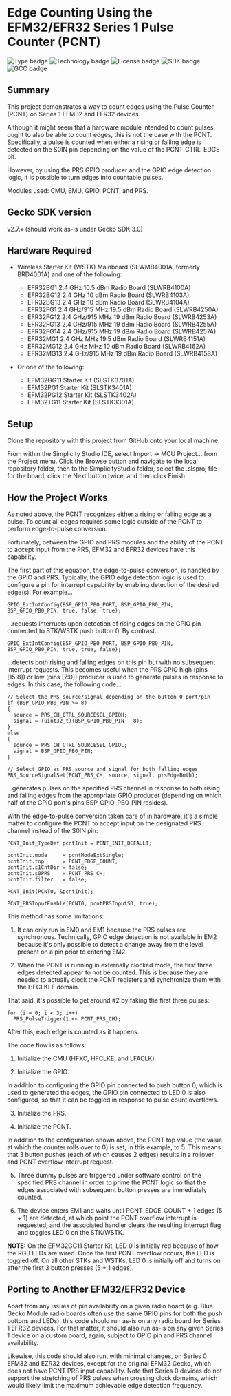 # Edge Counting Using the EFM32/EFR32 Series 1 Pulse Counter (PCNT) #
![Type badge](https://img.shields.io/badge/Type-Virtual%20application-green)
![Technology badge](https://img.shields.io/badge/Technology-Platform-green)
![License badge](https://img.shields.io/badge/License-Zlib-green)
![SDK badge](https://img.shields.io/badge/SDK-v2.7.9-green)
![GCC badge](https://img.shields.io/endpoint?url=https://raw.githubusercontent.com/SiliconLabs/application_examples_ci/master/platform_applications/platform_pcnt_edge_counter_series1_gcc.json)

## Summary ##

This project demonstrates a way to count edges using the Pulse Counter (PCNT) on Series 1 EFM32 and EFR32 devices.

Although it might seem that a hardware module intended to count pulses ought to also be able to count edges, this is not the case with the PCNT. Specifically, a pulse is counted when either a rising or falling edge is detected on the S0IN pin depending on the value of the PCNT_CTRL_EDGE bit.

However, by using the PRS GPIO producer and the GPIO edge detection logic, it is possible to turn edges into countable pulses.

Modules used: CMU, EMU, GPIO, PCNT, and PRS.

## Gecko SDK version ##

v2.7.x (should work as-is under Gecko SDK 3.0)

## Hardware Required ##

* Wireless Starter Kit (WSTK) Mainboard (SLWMB4001A, formerly BRD4001A) and one of the following:

  * EFR32BG1 2.4 GHz 10.5 dBm Radio Board (SLWRB4100A)
  * EFR32BG12 2.4 GHz 10 dBm Radio Board (SLWRB4103A)
  * EFR32BG13 2.4 GHz 10 dBm Radio Board (SLWRB4104A)
  * EFR32FG1 2.4 GHz/915 MHz 19.5 dBm Radio Board (SLWRB4250A)
  * EFR32FG12 2.4 GHz/915 MHz 19 dBm Radio Board (SLWRB4253A)
  * EFR32FG13 2.4 GHz/915 MHz 19 dBm Radio Board (SLWRB4255A)
  * EFR32FG14 2.4 GHz/915 MHz 19 dBm Radio Board (SLWRB4257A)
  * EFR32MG1 2.4 GHz MHz 19.5 dBm Radio Board (SLWRB4151A)
  * EFR32MG12 2.4 GHz MHz 10 dBm Radio Board (SLWRB4162A)
  * EFR32MG13 2.4 GHz/915 MHz 19 dBm Radio Board (SLWRB4158A)

* Or one of the following:

  * EFM32GG11 Starter Kit (SLSTK3701A)
  * EFM32PG1 Starter Kit (SLSTK3401A)
  * EFM32PG12 Starter Kit (SLSTK3402A)
  * EFM32TG11 Starter Kit (SLSTK3301A)

## Setup ##

Clone the repository with this project from GitHub onto your local machine.

From within the Simplicity Studio IDE, select Import -> MCU Project... from the Project menu. Click the Browse button
and navigate to the local repository folder, then to the SimplicityStudio folder, select the .slsproj file for the
board, click the Next button twice, and then click Finish.

## How the Project Works ##

As noted above, the PCNT recognizes either a rising or falling edge as a pulse. To count all edges requires some logic outside of the PCNT to perform edge-to-pulse conversion.

Fortunately, between the GPIO and PRS modules and the ability of the PCNT to accept input from the PRS, EFM32 and EFR32 devices have this capability.

The first part of this equation, the edge-to-pulse conversion, is handled by the GPIO and PRS. Typically, the GPIO edge detection logic is used to configure a pin for interrupt capability by enabling detection of the desired edge(s).  For example...

    GPIO_ExtIntConfig(BSP_GPIO_PB0_PORT, BSP_GPIO_PB0_PIN, BSP_GPIO_PB0_PIN, true, false, true);

...requests interrupts upon detection of rising edges on the GPIO pin connected to STK/WSTK push button 0. By contrast...

    GPIO_ExtIntConfig(BSP_GPIO_PB0_PORT, BSP_GPIO_PB0_PIN, BSP_GPIO_PB0_PIN, true, true, false);

...detects both rising and falling edges on this pin but with no subsequent interrupt requests. This becomes useful when the PRS GPIO high (pins [15:8]) or low (pins [7:0]) producer is used to generate pulses in response to edges. In this case, the following code...

    // Select the PRS source/signal depending on the button 0 port/pin
    if (BSP_GPIO_PB0_PIN >= 8)
    {
      source = PRS_CH_CTRL_SOURCESEL_GPIOH;
      signal = (uint32_t)(BSP_GPIO_PB0_PIN - 8);
    }
    else
    {
      source = PRS_CH_CTRL_SOURCESEL_GPIOL;
      signal = BSP_GPIO_PB0_PIN;
    }
    
    // Select GPIO as PRS source and signal for both falling edges
    PRS_SourceSignalSet(PCNT_PRS_CH, source, signal, prsEdgeBoth);

...generates pulses on the specified PRS channel in response to both rising and falling edges from the appropriate GPIO producer (depending on which half of the GPIO port's pins BSP_GPIO_PB0_PIN resides).

With the edge-to-pulse conversion taken care of in hardware, it's a simple matter to configure the PCNT to accept input on the designated PRS channel instead of the S0IN pin:

    PCNT_Init_TypeDef pcntInit = PCNT_INIT_DEFAULT;
    
    pcntInit.mode     = pcntModeExtSingle;
    pcntInit.top      = PCNT_EDGE_COUNT;
    pcntInit.s1CntDir = false;
    pcntInit.s0PRS    = PCNT_PRS_CH;
    pcntInit.filter   = false;
    
    PCNT_Init(PCNT0, &pcntInit);
    
    PCNT_PRSInputEnable(PCNT0, pcntPRSInputS0, true);

This method has some limitations:

1. It can only run in EM0 and EM1 because the PRS pulses are synchronous. Technically, GPIO edge detection is not available in EM2 because it's only possible to detect a change away from the level present on a pin prior to entering EM2.

2. When the PCNT is running in externally clocked mode, the first three edges detected appear to not be counted. This is because they are needed to actually clock the PCNT registers and synchronize them with the HFCLKLE domain.

That said, it's possible to get around #2 by faking the first three pulses:

    for (i = 0; i < 3; i++)
      PRS_PulseTrigger(1 << PCNT_PRS_CH);

After this, each edge is counted as it happens.

The code flow is as follows:

1. Initialize the CMU (HFXO, HFCLKE, and LFACLK).

2. Initialize the GPIO.

  In addition to configuring the GPIO pin connected to push button 0, which is used to generated the edges, the GPIO pin connected to LED 0 is also configured, so that it can be toggled in response to pulse count overflows.

3. Initialize the PRS.

4. Initialize the PCNT.

  In addition to the configuration shown above, the PCNT top value (the value at which the counter rolls over to 0) is set, in this example, to 5. This means that 3 button pushes (each of which causes 2 edges) results in a rollover and PCNT overflow interrupt request.

5. Three dummy pulses are triggered under software control on the specified PRS channel in order to prime the PCNT logic so that the edges associated with subsequent button presses are immediately counted.

6. The device enters EM1 and waits until PCNT_EDGE_COUNT + 1 edges (5 + 1) are detected, at which point the PCNT overflow interrupt is requested, and the associated handler clears the resulting interrupt flag and toggles LED 0 on the STK/WSTK.
  
  **NOTE:** On the EFM32GG11 Starter Kit, LED 0 is initially red because of how the RGB LEDs are wired. Once the first PCNT overflow occurs, the LED is toggled off. On all other STKs and WSTKs, LED 0 is initially off and turns on after the first 3 button presses (5 + 1 edges).


## Porting to Another EFM32/EFR32 Device ##

Apart from any issues of pin availability on a given radio board (e.g. Blue Gecko Module radio boards often use the same GPIO pins for both the push buttons and LEDs), this code should run as-is on any radio board for Series 1 EFR32 devices. For that matter, it should also run as-is on any given Series 1 device on a custom board, again, subject to GPIO pin and PRS channel availability.

Likewise, this code should also run, with minimal changes, on Series 0 EFM32 and EZR32 devices, except for the original EFM32 Gecko, which does not have PCNT PRS input capability. Note that Series 0 devices do not support the stretching of PRS pulses when crossing clock domains, which would likely limit the maximum achievable edge detection frequency.
